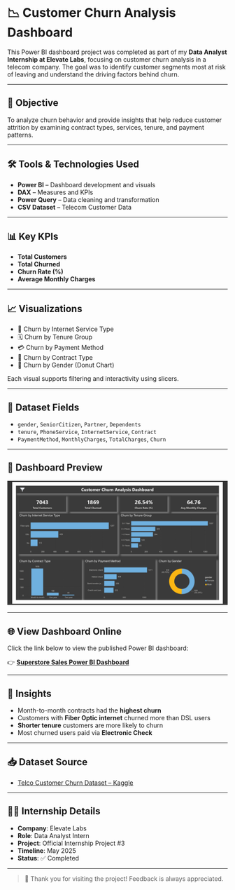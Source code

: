 # 📉 Customer Churn Analysis Dashboard

This Power BI dashboard project was completed as part of my **Data Analyst Internship at Elevate Labs**, focusing on customer churn analysis in a telecom company. The goal was to identify customer segments most at risk of leaving and understand the driving factors behind churn.

---

## 🎯 Objective

To analyze churn behavior and provide insights that help reduce customer attrition by examining contract types, services, tenure, and payment patterns.

---

## 🛠 Tools & Technologies Used

- **Power BI** – Dashboard development and visuals  
- **DAX** – Measures and KPIs  
- **Power Query** – Data cleaning and transformation  
- **CSV Dataset** – Telecom Customer Data

---

## 📊 Key KPIs

- **Total Customers**  
- **Total Churned**  
- **Churn Rate (%)**  
- **Average Monthly Charges**

---

## 📈 Visualizations

- 📶 Churn by Internet Service Type  
- 🗓️ Churn by Tenure Group  
- 💳 Churn by Payment Method  
- 📜 Churn by Contract Type  
- 👥 Churn by Gender (Donut Chart)

Each visual supports filtering and interactivity using slicers.

---

## 📁 Dataset Fields

- `gender`, `SeniorCitizen`, `Partner`, `Dependents`  
- `tenure`, `PhoneService`, `InternetService`, `Contract`  
- `PaymentMethod`, `MonthlyCharges`, `TotalCharges`, `Churn`

---

## 📸 Dashboard Preview

![Dashboard Screenshot](https://github.com/TejasDeveloper-analyst/Elevate_labs/blob/9a3dcfd97f0f93d277475be5db896bb89fd65218/PROJECT_3/Dashboard.png)

---

## 🌐 View Dashboard Online

Click the link below to view the published Power BI dashboard:

👉 [**Superstore Sales Power BI Dashboard**](https://app.powerbi.com/view?r=eyJrIjoiZTYwYTQzYjQtNDM0Mi00ZmUyLTgyYjQtNjcwMWI2NTJkMDE1IiwidCI6IjUwMTcxNjkxLTExNDItNDFjMi1hNzZjLWM2MDljZDExMmYzZiJ9)

---

## 🧠 Insights

- Month-to-month contracts had the **highest churn**
- Customers with **Fiber Optic internet** churned more than DSL users
- **Shorter tenure** customers are more likely to churn
- Most churned users paid via **Electronic Check**

---

## 📥 Dataset Source

- [Telco Customer Churn Dataset – Kaggle](https://www.kaggle.com/datasets/blastchar/telco-customer-churn)

---

## 🧑‍💼 Internship Details

- **Company**: Elevate Labs  
- **Role**: Data Analyst Intern  
- **Project**: Official Internship Project #3  
- **Timeline**: May 2025  
- **Status**: ✅ Completed

---

> 📌 Thank you for visiting the project! Feedback is always appreciated.

